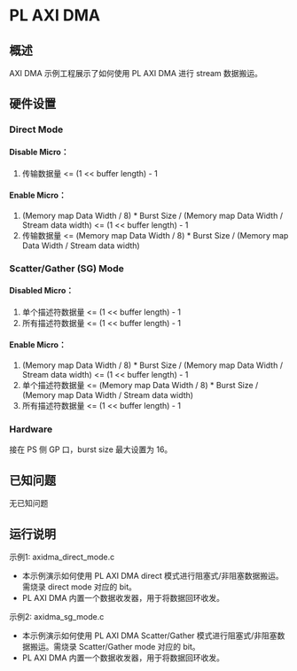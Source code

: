 # PL AXI DMA

## 概述

AXI DMA 示例工程展示了如何使用 PL AXI DMA 进行 stream 数据搬运。

## 硬件设置

### Direct Mode

#### Disable Micro：

1. 传输数据量 <= (1 << buffer length) - 1

#### Enable Micro：

1. (Memory map Data Width / 8) * Burst Size / (Memory map Data Width / Stream data width) <= (1 << buffer length) - 1
2. 传输数据量 <= (Memory map Data Width / 8) * Burst Size / (Memory map Data Width / Stream data width)

### Scatter/Gather (SG) Mode

#### Disabled Micro：

1. 单个描述符数据量 <= (1 << buffer length) - 1
2. 所有描述符数据量 <= (1 << buffer length) - 1

#### Enable Micro：

1. (Memory map Data Width / 8) * Burst Size / (Memory map Data Width / Stream data width) <= (1 << buffer length) - 1
2. 单个描述符数据量 <= (Memory map Data Width / 8) * Burst Size / (Memory map Data Width / Stream data width)
3. 所有描述符数据量 <= (1 << buffer length) - 1

### Hardware

接在 PS 侧 GP 口，burst size 最大设置为 16。

## 已知问题

无已知问题

## 运行说明

示例1: axidma_direct_mode.c
- 本示例演示如何使用 PL AXI DMA direct 模式进行阻塞式/非阻塞数据搬运。需烧录 direct mode 对应的 bit。
- PL AXI DMA 内置一个数据收发器，用于将数据回环收发。

示例2: axidma_sg_mode.c
- 本示例演示如何使用 PL AXI DMA Scatter/Gather 模式进行阻塞式/非阻塞数据搬运。需烧录 Scatter/Gather mode 对应的 bit。
- PL AXI DMA 内置一个数据收发器，用于将数据回环收发。
